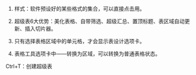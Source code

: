 1. 样式：软件预设好的某些格式的集合，可以直接点击用。

2. 超级表6大优势：美化表格、自带筛选、超级汇总、置顶标题、表区域自动更新、插入切片器。

3. 只有选择表格区域中的单元格，才会显示表设计选项卡。

4. 表格工具选项卡中——转换为区域，可以转换为普通表格状态。



Ctrl+T：创建超级表
